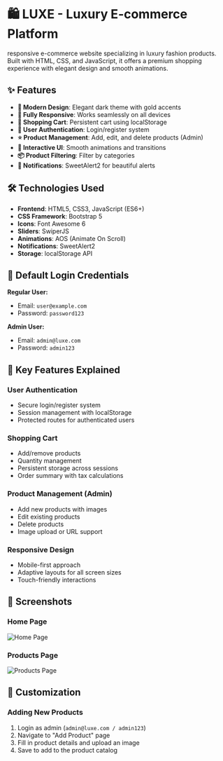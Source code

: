 # 🛍️ LUXE - Luxury E-commerce Platform

 responsive e-commerce website specializing in luxury fashion products. Built with  HTML, CSS, and JavaScript, it offers a premium shopping experience with elegant design and smooth animations.

## ✨ Features

- **🎨 Modern Design**: Elegant dark theme with gold accents
- **📱 Fully Responsive**: Works seamlessly on all devices
- **🛒 Shopping Cart**: Persistent cart using localStorage
- **🔐 User Authentication**: Login/register system
- **⭐ Product Management**: Add, edit, and delete products (Admin)
- **🎯 Interactive UI**: Smooth animations and transitions
- **📦 Product Filtering**: Filter by categories
- **💬 Notifications**: SweetAlert2 for beautiful alerts

## 🛠️ Technologies Used

- **Frontend**: HTML5, CSS3, JavaScript (ES6+)
- **CSS Framework**: Bootstrap 5
- **Icons**: Font Awesome 6
- **Sliders**: SwiperJS
- **Animations**: AOS (Animate On Scroll)
- **Notifications**: SweetAlert2
- **Storage**: localStorage API

## 👤 Default Login Credentials

**Regular User:**  
- Email: `user@example.com`  
- Password: `password123`

**Admin User:**  
- Email: `admin@luxe.com`  
- Password: `admin123`

## 🎯 Key Features Explained

### User Authentication
- Secure login/register system
- Session management with localStorage
- Protected routes for authenticated users

### Shopping Cart
- Add/remove products
- Quantity management
- Persistent storage across sessions
- Order summary with tax calculations

### Product Management (Admin)
- Add new products with images
- Edit existing products
- Delete products
- Image upload or URL support

### Responsive Design
- Mobile-first approach
- Adaptive layouts for all screen sizes
- Touch-friendly interactions

## 📸 Screenshots

### Home Page
![Home Page](https://images.unsplash.com/photo-1558769132-cb1aea458c5e?q=80&w=600&auto=format&fit=crop)

### Products Page
![Products Page](https://images.unsplash.com/photo-1441986300917-64674bd600d8?q=80&w=600&auto=format&fit=crop)



## 🔧 Customization

### Adding New Products
1. Login as admin (`admin@luxe.com / admin123`)
2. Navigate to "Add Product" page
3. Fill in product details and upload an image
4. Save to add to the product catalog
